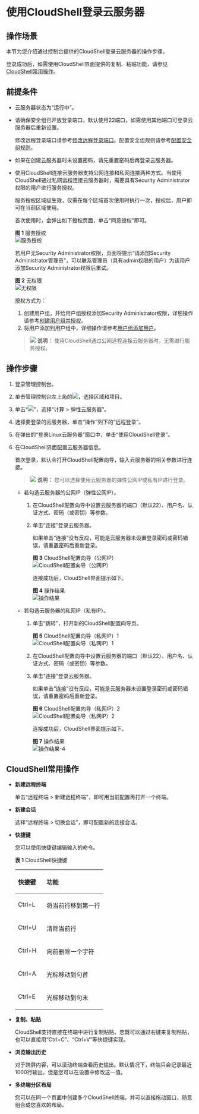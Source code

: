 # 使用CloudShell登录云服务器<a name="ecs_03_0185"></a>

## 操作场景<a name="section193261132111117"></a>

本节为您介绍通过控制台提供的CloudShell登录云服务器的操作步骤。

登录成功后，如需使用CloudShell界面提供的复制、粘贴功能，请参见[CloudShell常用操作](#section1537822813216)。

## 前提条件<a name="section58260650112020"></a>

-   云服务器状态为“运行中”。

-   请确保安全组已开放登录端口，默认使用22端口，如需使用其他端口可登录云服务器后重新设置。

    修改远程登录端口请参考[修改远程登录端口](https://support.huaweicloud.com/ecs_faq/ecs_faq_0530.html)。配置安全组规则请参考[配置安全组规则](配置安全组规则.md)。

-   如果在创建云服务器时未设置密码，请先重置密码后再登录云服务器。
-   使用CloudShell连接云服务器支持公网连接和私网连接两种方式。当使用CloudShell通过私网远程连接云服务器时，需要具有Security Administrator权限的用户进行服务授权。

    服务授权区域级生效，仅需在每个区域首次使用时执行一次，授权后，用户即可在当前区域使用。

    首次使用时，会弹出如下授权页面，单击“同意授权”即可。

    **图 1**  服务授权<a name="fig3603174319351"></a>  
    ![](figures/服务授权.png "服务授权")

    若用户无Security Administrator权限，页面将提示“请添加Security Administrator管理员”，可以联系管理员（具有admin权限的用户）为该用户添加Security Administrator权限后重试。

    **图 2**  无权限<a name="fig594135432018"></a>  
    ![](figures/无权限.png "无权限")

    授权方式为：

    1.  创建用户组，并给用户组授权添加Security Administrator权限，详细操作请参考[创建用户组并授权](https://support.huaweicloud.com/usermanual-iam/iam_03_0001.html)。
    2.  将用户添加到用户组中，详细操作请参考[用户组添加用户](https://support.huaweicloud.com/usermanual-iam/iam_03_0002.html)。

    >![](public_sys-resources/icon-note.gif) **说明：** 
    >使用CloudShell通过公网远程连接云服务器时，无需进行服务授权。


## 操作步骤<a name="section1969153812313"></a>

1.  登录管理控制台。
2.  单击管理控制台左上角的![](figures/icon-region.png)，选择区域和项目。
3.  单击“![](figures/service-list.jpg)”，选择“计算 \> 弹性云服务器”。
4.  选择要登录的云服务器，单击“操作”列下的“远程登录”。
5.  在弹出的“登录Linux云服务器”窗口中，单击“使用CloudShell登录”。
6.  在CloudShell界面配置云服务器信息。

    首次登录，默认会打开CloudShell配置向导，输入云服务器的相关参数进行连接。

    >![](public_sys-resources/icon-note.gif) **说明：** 
    >您可以选择使用云服务器的弹性公网IP或私有IP进行登录。

    -   若勾选云服务器的公网IP（弹性公网IP）。
        1.  在CloudShell配置向导中设置云服务器的端口（默认22）、用户名、认证方式、密码（或密钥）等参数。
        2.  单击“连接”登录云服务器。

            如果单击“连接”没有反应，可能是云服务器未设置登录密码或密码错误，请重置密码后重新登录。

            **图 3**  CloudShell配置向导（公网IP）<a name="fig85517479715"></a>  
            ![](figures/CloudShell配置向导（公网IP）.png "CloudShell配置向导（公网IP）")

            连接成功后，CloudShell界面提示如下。

            **图 4**  操作结果<a name="fig1635428121914"></a>  
            ![](figures/操作结果.png "操作结果")

    -   若勾选云服务器的私网IP（私有IP）。
        1.  单击“跳转”，打开新的CloudShell配置向导页。

            **图 5**  CloudShell配置向导（私网IP）1<a name="fig20321172982017"></a>  
            ![](figures/CloudShell配置向导（私网IP）1.png "CloudShell配置向导（私网IP）1")

        2.  在CloudShell配置向导中设置云服务器的端口（默认22）、用户名、认证方式、密码（或密钥）等参数。
        3.  单击“连接”登录云服务器。

            如果单击“连接”没有反应，可能是云服务器未设置登录密码或密码错误，请重置密码后重新登录。

            **图 6**  CloudShell配置向导（私网IP）2<a name="fig32082046142213"></a>  
            ![](figures/CloudShell配置向导（私网IP）2.png "CloudShell配置向导（私网IP）2")

            连接成功后，CloudShell界面提示如下。

            **图 7**  操作结果<a name="fig13209174619224"></a>  
            ![](figures/操作结果-4.png "操作结果-4")




## CloudShell常用操作<a name="section1537822813216"></a>

-   **新建远程终端**

    单击“远程终端 \> 新建远程终端”，即可用当前配置再打开一个终端。

-   **新建会话**

    选择“远程终端 \> 切换会话”，即可配置新的连接会话。

-   **快捷键**

    您可以使用快捷键编辑输入的命令。

    **表 1**  CloudShell快捷键

    <a name="table7625145793711"></a>
    <table><thead align="left"><tr id="row36251357193712"><th class="cellrowborder" valign="top" width="32.47%" id="mcps1.2.3.1.1"><p id="p06254579377"><a name="p06254579377"></a><a name="p06254579377"></a>快捷键</p>
    </th>
    <th class="cellrowborder" valign="top" width="67.53%" id="mcps1.2.3.1.2"><p id="p862516575376"><a name="p862516575376"></a><a name="p862516575376"></a>功能</p>
    </th>
    </tr>
    </thead>
    <tbody><tr id="row4625195733713"><td class="cellrowborder" valign="top" width="32.47%" headers="mcps1.2.3.1.1 "><p id="p16625857173715"><a name="p16625857173715"></a><a name="p16625857173715"></a>Ctrl+L</p>
    </td>
    <td class="cellrowborder" valign="top" width="67.53%" headers="mcps1.2.3.1.2 "><p id="p176251457193714"><a name="p176251457193714"></a><a name="p176251457193714"></a>将当前行移到第一行</p>
    </td>
    </tr>
    <tr id="row06251575375"><td class="cellrowborder" valign="top" width="32.47%" headers="mcps1.2.3.1.1 "><p id="p362585714376"><a name="p362585714376"></a><a name="p362585714376"></a>Ctrl+U</p>
    </td>
    <td class="cellrowborder" valign="top" width="67.53%" headers="mcps1.2.3.1.2 "><p id="p962525713379"><a name="p962525713379"></a><a name="p962525713379"></a>清除当前行</p>
    </td>
    </tr>
    <tr id="row176251574376"><td class="cellrowborder" valign="top" width="32.47%" headers="mcps1.2.3.1.1 "><p id="p062515773716"><a name="p062515773716"></a><a name="p062515773716"></a>Ctrl+H</p>
    </td>
    <td class="cellrowborder" valign="top" width="67.53%" headers="mcps1.2.3.1.2 "><p id="p12625185719377"><a name="p12625185719377"></a><a name="p12625185719377"></a>向前删除一个字符</p>
    </td>
    </tr>
    <tr id="row136251557103717"><td class="cellrowborder" valign="top" width="32.47%" headers="mcps1.2.3.1.1 "><p id="p9625105710370"><a name="p9625105710370"></a><a name="p9625105710370"></a>Ctrl+A</p>
    </td>
    <td class="cellrowborder" valign="top" width="67.53%" headers="mcps1.2.3.1.2 "><p id="p862525753719"><a name="p862525753719"></a><a name="p862525753719"></a>光标移动到句首</p>
    </td>
    </tr>
    <tr id="row462525753711"><td class="cellrowborder" valign="top" width="32.47%" headers="mcps1.2.3.1.1 "><p id="p1625057123717"><a name="p1625057123717"></a><a name="p1625057123717"></a>Ctrl+E</p>
    </td>
    <td class="cellrowborder" valign="top" width="67.53%" headers="mcps1.2.3.1.2 "><p id="p26258578371"><a name="p26258578371"></a><a name="p26258578371"></a>光标移动到句末</p>
    </td>
    </tr>
    </tbody>
    </table>

-   **复制、粘贴**

    CloudShell支持直接在终端中进行复制粘贴。您既可以通过右键来复制粘贴，也可以直接用“Ctrl+C”、“Ctrl+V”等快捷键实现。

-   **浏览输出历史**

    对于跨屏内容，可以滚动终端查看历史输出。默认情况下，终端只会记录最近1000行输出，但是您可以在设置中修改这一值。

-   **多终端分区布局**

    您可以在同一个页面中创建多个CloudShell终端，并可以直接拖动窗口，随意组合成您喜欢的布局。


